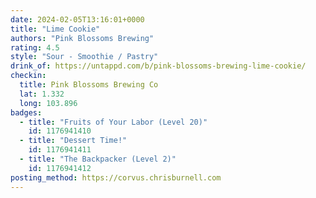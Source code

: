 ```yaml
---
date: 2024-02-05T13:16:01+0000
title: "Lime Cookie"
authors: "Pink Blossoms Brewing"
rating: 4.5
style: "Sour - Smoothie / Pastry"
drink_of: https://untappd.com/b/pink-blossoms-brewing-lime-cookie/
checkin:
  title: Pink Blossoms Brewing Co
  lat: 1.332
  long: 103.896
badges:
  - title: "Fruits of Your Labor (Level 20)"
    id: 1176941410
  - title: "Dessert Time!"
    id: 1176941411
  - title: "The Backpacker (Level 2)"
    id: 1176941412
posting_method: https://corvus.chrisburnell.com
---
```

